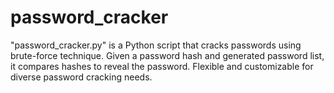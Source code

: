 # password_cracker
"password_cracker.py" is a Python script that cracks passwords using brute-force technique. Given a password hash and generated password list, it compares hashes to reveal the password. Flexible and customizable for diverse password cracking needs.
